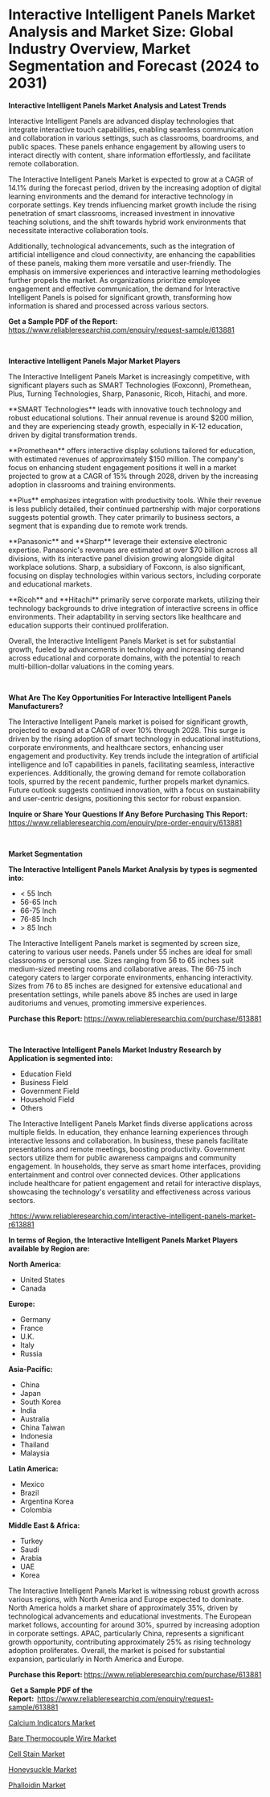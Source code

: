 <p><h1>Interactive Intelligent Panels Market Analysis and Market Size: Global Industry Overview, Market Segmentation and Forecast (2024 to 2031)</h1></p><p><strong>Interactive Intelligent Panels Market Analysis and Latest Trends</strong></p>
<p><p>Interactive Intelligent Panels are advanced display technologies that integrate interactive touch capabilities, enabling seamless communication and collaboration in various settings, such as classrooms, boardrooms, and public spaces. These panels enhance engagement by allowing users to interact directly with content, share information effortlessly, and facilitate remote collaboration.</p><p>The Interactive Intelligent Panels Market is expected to grow at a CAGR of 14.1% during the forecast period, driven by the increasing adoption of digital learning environments and the demand for interactive technology in corporate settings. Key trends influencing market growth include the rising penetration of smart classrooms, increased investment in innovative teaching solutions, and the shift towards hybrid work environments that necessitate interactive collaboration tools. </p><p>Additionally, technological advancements, such as the integration of artificial intelligence and cloud connectivity, are enhancing the capabilities of these panels, making them more versatile and user-friendly. The emphasis on immersive experiences and interactive learning methodologies further propels the market. As organizations prioritize employee engagement and effective communication, the demand for Interactive Intelligent Panels is poised for significant growth, transforming how information is shared and processed across various sectors.</p></p>
<p><strong>Get a Sample PDF of the Report:&nbsp;</strong> <a href="https://www.reliableresearchiq.com/enquiry/request-sample/613881?utm_campaign=101&utm_medium=2&utm_source=Github&utm_content=ia&utm_term=11122024&utm_id=interactive-intelligent-panels">https://www.reliableresearchiq.com/enquiry/request-sample/613881</a></p>
<p>&nbsp;</p>
<p><strong>Interactive Intelligent Panels Major Market Players</strong></p>
<p><p>The Interactive Intelligent Panels Market is increasingly competitive, with significant players such as SMART Technologies (Foxconn), Promethean, Plus, Turning Technologies, Sharp, Panasonic, Ricoh, Hitachi, and more.</p><p>**SMART Technologies** leads with innovative touch technology and robust educational solutions. Their annual revenue is around $200 million, and they are experiencing steady growth, especially in K-12 education, driven by digital transformation trends.</p><p>**Promethean** offers interactive display solutions tailored for education, with estimated revenues of approximately $150 million. The company's focus on enhancing student engagement positions it well in a market projected to grow at a CAGR of 15% through 2028, driven by the increasing adoption in classrooms and training environments.</p><p>**Plus** emphasizes integration with productivity tools. While their revenue is less publicly detailed, their continued partnership with major corporations suggests potential growth. They cater primarily to business sectors, a segment that is expanding due to remote work trends.</p><p>**Panasonic** and **Sharp** leverage their extensive electronic expertise. Panasonic's revenues are estimated at over $70 billion across all divisions, with its interactive panel division growing alongside digital workplace solutions. Sharp, a subsidiary of Foxconn, is also significant, focusing on display technologies within various sectors, including corporate and educational markets.</p><p>**Ricoh** and **Hitachi** primarily serve corporate markets, utilizing their technology backgrounds to drive integration of interactive screens in office environments. Their adaptability in serving sectors like healthcare and education supports their continued proliferation.</p><p>Overall, the Interactive Intelligent Panels Market is set for substantial growth, fueled by advancements in technology and increasing demand across educational and corporate domains, with the potential to reach multi-billion-dollar valuations in the coming years.</p></p>
<p>&nbsp;</p>
<p><strong>What Are The Key Opportunities For Interactive Intelligent Panels Manufacturers?</strong></p>
<p><p>The Interactive Intelligent Panels market is poised for significant growth, projected to expand at a CAGR of over 10% through 2028. This surge is driven by the rising adoption of smart technology in educational institutions, corporate environments, and healthcare sectors, enhancing user engagement and productivity. Key trends include the integration of artificial intelligence and IoT capabilities in panels, facilitating seamless, interactive experiences. Additionally, the growing demand for remote collaboration tools, spurred by the recent pandemic, further propels market dynamics. Future outlook suggests continued innovation, with a focus on sustainability and user-centric designs, positioning this sector for robust expansion.</p></p>
<p><strong>Inquire or Share Your Questions If Any Before Purchasing This Report:</strong> <a href="https://www.reliableresearchiq.com/enquiry/pre-order-enquiry/613881?utm_campaign=101&utm_medium=2&utm_source=Github&utm_content=ia&utm_term=11122024&utm_id=interactive-intelligent-panels">https://www.reliableresearchiq.com/enquiry/pre-order-enquiry/613881</a></p>
<p>&nbsp;</p>
<p><strong>Market Segmentation</strong></p>
<p><strong>The Interactive Intelligent Panels Market Analysis by types is segmented into:</strong></p>
<p><ul><li>< 55 Inch</li><li>56-65 Inch</li><li>66-75 Inch</li><li>76-85 Inch</li><li>> 85 Inch</li></ul></p>
<p><p>The Interactive Intelligent Panels market is segmented by screen size, catering to various user needs. Panels under 55 inches are ideal for small classrooms or personal use. Sizes ranging from 56 to 65 inches suit medium-sized meeting rooms and collaborative areas. The 66-75 inch category caters to larger corporate environments, enhancing interactivity. Sizes from 76 to 85 inches are designed for extensive educational and presentation settings, while panels above 85 inches are used in large auditoriums and venues, promoting immersive experiences.</p></p>
<p><strong>Purchase this Report:&nbsp;</strong><a href="https://www.reliableresearchiq.com/purchase/613881?utm_campaign=101&utm_medium=2&utm_source=Github&utm_content=ia&utm_term=11122024&utm_id=interactive-intelligent-panels">https://www.reliableresearchiq.com/purchase/613881</a></p>
<p>&nbsp;</p>
<p><strong>The Interactive Intelligent Panels Market Industry Research by Application is segmented into:</strong></p>
<p><ul><li>Education Field</li><li>Business Field</li><li>Government Field</li><li>Household Field</li><li>Others</li></ul></p>
<p><p>The Interactive Intelligent Panels Market finds diverse applications across multiple fields. In education, they enhance learning experiences through interactive lessons and collaboration. In business, these panels facilitate presentations and remote meetings, boosting productivity. Government sectors utilize them for public awareness campaigns and community engagement. In households, they serve as smart home interfaces, providing entertainment and control over connected devices. Other applications include healthcare for patient engagement and retail for interactive displays, showcasing the technology's versatility and effectiveness across various sectors.</p></p>
<p><a href="https://www.reliableresearchiq.com/interactive-intelligent-panels-market-r613881?utm_campaign=101&utm_medium=2&utm_source=Github&utm_content=ia&utm_term=11122024&utm_id=interactive-intelligent-panels">&nbsp;https://www.reliableresearchiq.com/interactive-intelligent-panels-market-r613881</a></p>
<p><strong>In terms of Region, the Interactive Intelligent Panels Market Players available by Region are:</strong></p>
<p>
    <p> <strong> North America: </strong>
        <ul>
            <li>United States</li>
            <li>Canada</li>
        </ul>
        </p> 
    <p> <strong> Europe: </strong>
        <ul>
            <li>Germany</li>
            <li>France</li>
            <li>U.K.</li>
            <li>Italy</li>
            <li>Russia</li>
        </ul>
        </p> 
    <p> <strong> Asia-Pacific: </strong>
        <ul>
            <li>China</li>
            <li>Japan</li>
            <li>South Korea</li>
            <li>India</li>
            <li>Australia</li>
            <li>China Taiwan</li>
            <li>Indonesia</li>
            <li>Thailand</li>
            <li>Malaysia</li>
        </ul>
        </p> 
    <p> <strong> Latin America: </strong>
        <ul>
            <li>Mexico</li>
            <li>Brazil</li>
            <li>Argentina Korea</li>
            <li>Colombia</li>
        </ul>
        </p> 
    <p> <strong> Middle East & Africa: </strong>
        <ul>
            <li>Turkey</li>
            <li>Saudi</li>
            <li>Arabia</li>
            <li>UAE</li>
            <li>Korea</li>
        </ul>
    </p>
    </p>
<p><p>The Interactive Intelligent Panels Market is witnessing robust growth across various regions, with North America and Europe expected to dominate. North America holds a market share of approximately 35%, driven by technological advancements and educational investments. The European market follows, accounting for around 30%, spurred by increasing adoption in corporate settings. APAC, particularly China, represents a significant growth opportunity, contributing approximately 25% as rising technology adoption proliferates. Overall, the market is poised for substantial expansion, particularly in North America and Europe.</p></p>
<p><strong>Purchase this Report: </strong><a href="https://www.reliableresearchiq.com/purchase/613881?utm_campaign=101&utm_medium=2&utm_source=Github&utm_content=ia&utm_term=11122024&utm_id=interactive-intelligent-panels">https://www.reliableresearchiq.com/purchase/613881</a></p>
<p>&nbsp;<strong>Get a Sample PDF of the Report:&nbsp;&nbsp;</strong><a href="https://www.reliableresearchiq.com/enquiry/request-sample/613881?utm_campaign=101&utm_medium=2&utm_source=Github&utm_content=ia&utm_term=11122024&utm_id=interactive-intelligent-panels">https://www.reliableresearchiq.com/enquiry/request-sample/613881</a></p>
<p><strong></strong></p>
<p><p><a href="https://www.linkedin.com/pulse/lucrative-growth-calcium-indicators-market-forecasted-eoxke?utm_campaign=101&utm_medium=2&utm_source=Github&utm_content=ia&utm_term=11122024&utm_id=interactive-intelligent-panels">Calcium Indicators Market</a></p><p><a href="https://www.linkedin.com/pulse/unlocking-potential-bare-thermocouple-wire-market-growth-ggeie?utm_campaign=101&utm_medium=2&utm_source=Github&utm_content=ia&utm_term=11122024&utm_id=interactive-intelligent-panels">Bare Thermocouple Wire Market</a></p><p><a href="https://www.linkedin.com/pulse/c-hannibex-sqmmf?utm_campaign=101&utm_medium=2&utm_source=Github&utm_content=ia&utm_term=11122024&utm_id=interactive-intelligent-panels">Cell Stain Market</a></p><p><a href="https://www.linkedin.com/pulse/growth-forecast-revenue-outlook-honeysuckle-market-projected-4gp7e?utm_campaign=101&utm_medium=2&utm_source=Github&utm_content=ia&utm_term=11122024&utm_id=interactive-intelligent-panels">Honeysuckle Market</a></p><p><a href="https://www.linkedin.com/pulse/phalloidin-market-size-revenue-growth-projected-149-cagr-39dxe?utm_campaign=101&utm_medium=2&utm_source=Github&utm_content=ia&utm_term=11122024&utm_id=interactive-intelligent-panels">Phalloidin Market</a></p></p>